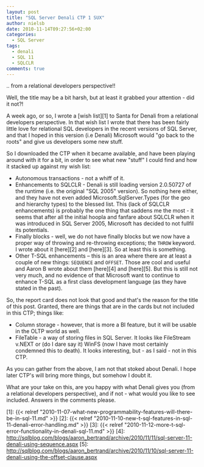 ```yaml
---
layout: post
title: "SQL Server Denali CTP 1 SUX"
author: nielsb
date: 2010-11-14T09:27:56+02:00
categories:
  - SQL Server
tags:
  - denali
  - SQL 11
  - SQLCLR
comments: true
---
```

.. from a relational developers perspective!!

Well, the title may be a bit harsh, but at least it grabbed your attention - did it not?!

A week ago, or so, I wrote a [wish list][1] to Santa for Denali from a relational developers perspective. In that wish list I wrote that there has been fairly little love for relational SQL developers in the recent versions of SQL Server, and that I hoped in this version (i.e Denali) Microsoft would "go back to the roots" and give us developers some new stuff.

<!--more-->

So I downloaded the CTP when it became available, and have been playing around with it for a bit, in order to see what new "stuff" I could find and how it stacked up against my wish list:

* Autonomous transactions - not a whiff of it. 
* Enhancements to SQLCLR - Denali is still loading version 2.0.50727 of the runtime (i.e. the original "SQL 2005" version). So nothing here either, and they have not even added Microsoft.SqlServer.Types (for the geo and hierarchy types) to the blessed list. This (lack of SQLCLR enhancements) is probably the one thing that saddens me the most - it seems that after all the initial hoopla and fanfare about SQLCLR when it was introduced in SQL Server 2005, Microsoft has decided to not fullfil its potentials. 
* Finally blocks - well, we do not have finally blocks but we now have a proper way of throwing and re-throwing exceptions; the `THROW` keyword. I wrote about it [here][2] and [here][3]. So at least this is something.
* Other T-SQL enhancements &#8211; this is an area where there are at least a couple of new things: `SEQUENCE` and `OFFSET`. Those are cool and useful and Aaron B wrote about them [here][4] and [here][5]. But this is still not very much, and no evidence of that Microsoft want to continue to enhance T-SQL as a first class development language (as they have stated in the past).

So, the report card does not look that good and that's the reason for the title of this post. Granted, there are things that are in the cards but not included in this CTP; things like:

*   Column storage - however, that is more a BI feature, but it will be usable in the OLTP world as well.
*   FileTable - a way of storing files in SQL Server. It looks like FileStream v.NEXT or (do I dare say it) WinFS (now I have most certainly condemned this to death). It looks interesting, but - as I said - not in this CTP.

As you can gather from the above, I am not that stoked about Denali. I hope later CTP's will bring more things, but somehow I doubt it.

What are your take on this, are you happy with what Denali gives you (from a relational developers perspective), and if not - what would you like to see included. Answers in the comments please.

 [1]: {{< relref "2010-11-07-what-new-programmability-features-will-there-be-in-sql-11.md" >}}
 [2]: {{< relref "2010-11-10-new-t-sql-features-in-sql-11-denali-error-handling.md" >}}
 [3]: {{< relref "2010-11-12-more-t-sql-error-functionality-in-denali-sql-11.md" >}}
 [4]: http://sqlblog.com/blogs/aaron_bertrand/archive/2010/11/11/sql-server-11-denali-using-sequence.aspx
 [5]: http://sqlblog.com/blogs/aaron_bertrand/archive/2010/11/10/sql-server-11-denali-using-the-offset-clause.aspx
